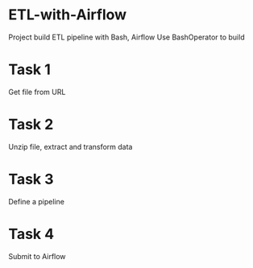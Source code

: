 # ETL-with-Airflow
Project build ETL pipeline with Bash, Airflow
Use BashOperator to build
# Task 1
Get file from URL
# Task 2
Unzip file, extract and transform data
# Task 3
Define a pipeline
# Task 4
Submit to Airflow
